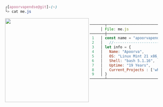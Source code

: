 

```css
┌[apoorvapendse@git]-(~)
└> cat me.js
```
 
 
<div style="display:block;text-align:left">
 <img align="left" src="https://github.com/apoorvapendse/apoorvapendse/assets/102853901/8dee6ab2-5006-4466-b881-4659b2c60269" border="0" style="width:276px;">

  ```javascript

───────┬─────────────────────────────────────────────────────────────────
       │ File: me.js
───────┼─────────────────────────────────────────────────────────────────
   1   │ const name = "apoorvapendse@GitHub";
   2   │   //--------------------------------
   3   │ let info = {
   4   │   Name: "Apoorva",
   5   │   OS: "Linux Mint 21 x86_64",
   6   │   Shell: "bash 5.1.16",
   7   │   Uptime: "19 Years",
   8   │   Current_Projects : ['whatspap',"CruSyt",`ITC6-Text-Compressor`]
   9   │ }
───────┴─────────────────────────────────────────────────────────────────

  ```
</div>






